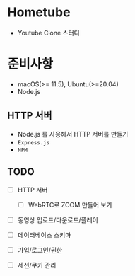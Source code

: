 # Hometube
- Youtube Clone 스터디

# 준비사항

- macOS(>= 11.5), Ubuntu(>=20.04)
- Node.js

## HTTP 서버
- Node.js 를 사용해서 HTTP 서버를 만들기
- `Express.js`
- `NPM`

## TODO
- [ ] HTTP 서버
    - [ ] WebRTC로 ZOOM 만들어 보기
- [ ] 동영상 업로드/다운로드/플레이

- [ ] 데이터베이스 스키마

- [ ] 가입/로그인/권한
- [ ] 세션/쿠키 관리